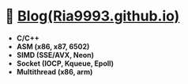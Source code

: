 # 🔭 [Blog(Ria9993.github.io)](https://ria9993.github.io/)
+ **C/C++**
+ **ASM (x86, x87, 6502)**
+ **SIMD (SSE/AVX, Neon)**
+ **Socket (IOCP, Kqueue, Epoll)**
+ **Multithread (x86, arm)**
<!--
**Ria9993/Ria9993** is a ✨ _special_ ✨ repository because its `README.md` (this file) appears on your GitHub profile.

Here are some ideas to get you started:

- 🔭 I’m currently working on ...
- 🌱 I’m currently learning ...
- 👯 I’m looking to collaborate on ...
- 🤔 I’m looking for help with ...
- 💬 Ask me about ...
- 📫 How to reach me: ...
- 😄 Pronouns: ...
- ⚡ Fun fact: ...
-->
